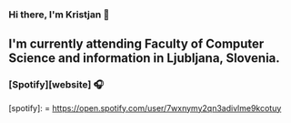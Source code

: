 ### Hi there, I'm Kristjan 👋

## I'm currently attending Faculty of Computer Science and information in Ljubljana, Slovenia.

### [Spotify][website] 🎧




















[spotify]: = https://open.spotify.com/user/7wxnymy2qn3adivlme9kcotuy
